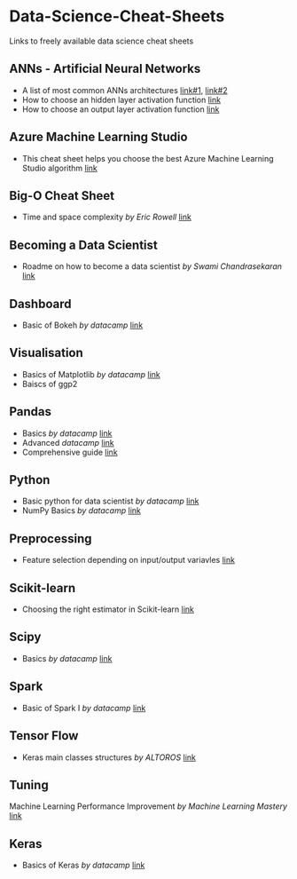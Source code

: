 # Data-Science-Cheat-Sheets
Links to freely available data science cheat sheets

## ANNs - Artificial Neural Networks
- A list of most common ANNs architectures [link#1](https://www.asimovinstitute.org/neural-network-zoo/), [link#2](https://towardsdatascience.com/the-mostly-complete-chart-of-neural-networks-explained-3fb6f2367464)
- How to choose an hidden layer activation function [link](https://machinelearningmastery.com/wp-content/uploads/2020/12/How-to-Choose-an-Hidden-Layer-Activation-Function.png)
- How to choose an output layer activation function [link](https://machinelearningmastery.com/wp-content/uploads/2020/12/How-to-Choose-an-Output-Layer-Activation-Function.png)

## Azure Machine Learning Studio
- This cheat sheet helps you choose the best Azure Machine Learning Studio algorithm [link](https://docs.microsoft.com/en-us/azure/machine-learning/media/algorithm-cheat-sheet/machine-learning-algorithm-cheat-sheet.png)

## Big-O Cheat Sheet
- Time and space complexity *by Eric Rowell* [link](https://www.bigocheatsheet.com/)

## Becoming a Data Scientist
- Roadme on how to become a data scientist *by Swami Chandrasekaran* [link](http://nirvacana.com/thoughts/wp-content/uploads/2018/01/RoadToDataScientist1.png)

## Dashboard
- Basic of Bokeh *by datacamp* [link](http://datacamp-community-prod.s3.amazonaws.com/f0c1e06f-53ba-4f3b-aa9f-b196221f55a3)

## Visualisation
- Basics of Matplotlib *by datacamp* [link](http://datacamp-community-prod.s3.amazonaws.com/e1a8f39d-71ad-4d13-9a6b-618fe1b8c9e9)
- Baiscs of ggp2

## Pandas
- Basics *by datacamp* [link](http://datacamp-community-prod.s3.amazonaws.com/f04456d7-8e61-482f-9cc9-da6f7f25fc9b)
- Advanced *datacamp* [link](http://datacamp-community-prod.s3.amazonaws.com/d4efb29b-f9c6-4f1c-8c98-6f568d88b48f)
- Comprehensive guide [link](https://github.com/pandas-dev/pandas/blob/master/doc/cheatsheet/Pandas_Cheat_Sheet.pdf?platform=hootsuite)

## Python
- Basic python for data scientist *by datacamp* [link](http://datacamp-community-prod.s3.amazonaws.com/0eff0330-e87d-4c34-88d5-73e80cb955f2)
- NumPy Basics *by datacamp* [link](http://datacamp-community-prod.s3.amazonaws.com/ba1fe95a-8b70-4d2f-95b0-bc954e9071b0)

## Preprocessing
- Feature selection depending on input/output variavles [link](https://machinelearningmastery.com/wp-content/uploads/2019/11/How-to-Choose-Feature-Selection-Methods-For-Machine-Learning.png)

## Scikit-learn
- Choosing the right estimator in Scikit-learn [link](https://scikit-learn.org/stable/tutorial/machine_learning_map/index.html)

## Scipy
- Basics *by datacamp* [link](http://datacamp-community-prod.s3.amazonaws.com/dfdb6d58-e044-4b38-bab3-5de0b825909b)

## Spark
- Basic of Spark I *by datacamp* [link](http://datacamp-community-prod.s3.amazonaws.com/acfa4325-1d43-4542-8ce4-bea2d287db10)

## Tensor Flow
- Keras main classes structures *by ALTOROS* [link](https://cdn-images-1.medium.com/max/2000/1*dtOZSuYDonyyBvEULpJALw.png)

## Tuning
Machine Learning Performance Improvement *by Machine Learning Mastery* [link](https://machinelearningmastery.com/machine-learning-performance-improvement-cheat-sheet/)

## Keras
- Basics of Keras *by datacamp* [link](http://datacamp-community-prod.s3.amazonaws.com/af9bb467-170d-41c9-a0bd-26e675384c4e)
